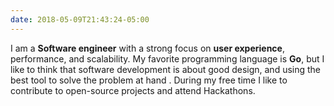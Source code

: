 ```yaml
---
date: 2018-05-09T21:43:24-05:00
---
```


I am a **Software engineer** with a strong focus on **user experience**, performance, and scalability. My favorite programming language is **Go**, but I like to think that software development is about good design, and using the best tool to solve the problem at hand . During my free time I like to contribute to open-source projects and attend Hackathons.
